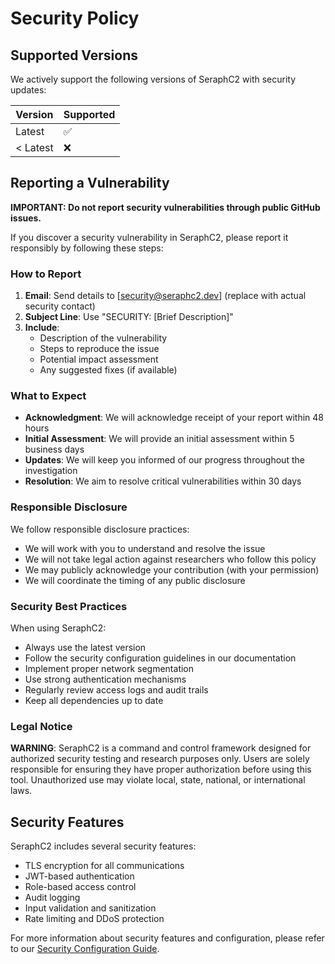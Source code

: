 # Security Policy

## Supported Versions

We actively support the following versions of SeraphC2 with security updates:

| Version | Supported          |
| ------- | ------------------ |
| Latest  | :white_check_mark: |
| < Latest| :x:                |

## Reporting a Vulnerability

**IMPORTANT: Do not report security vulnerabilities through public GitHub issues.**

If you discover a security vulnerability in SeraphC2, please report it responsibly by following these steps:

### How to Report

1. **Email**: Send details to [security@seraphc2.dev] (replace with actual security contact)
2. **Subject Line**: Use "SECURITY: [Brief Description]"
3. **Include**:
   - Description of the vulnerability
   - Steps to reproduce the issue
   - Potential impact assessment
   - Any suggested fixes (if available)

### What to Expect

- **Acknowledgment**: We will acknowledge receipt of your report within 48 hours
- **Initial Assessment**: We will provide an initial assessment within 5 business days
- **Updates**: We will keep you informed of our progress throughout the investigation
- **Resolution**: We aim to resolve critical vulnerabilities within 30 days

### Responsible Disclosure

We follow responsible disclosure practices:

- We will work with you to understand and resolve the issue
- We will not take legal action against researchers who follow this policy
- We may publicly acknowledge your contribution (with your permission)
- We will coordinate the timing of any public disclosure

### Security Best Practices

When using SeraphC2:

- Always use the latest version
- Follow the security configuration guidelines in our documentation
- Implement proper network segmentation
- Use strong authentication mechanisms
- Regularly review access logs and audit trails
- Keep all dependencies up to date

### Legal Notice

**WARNING**: SeraphC2 is a command and control framework designed for authorized security testing and research purposes only. Users are solely responsible for ensuring they have proper authorization before using this tool. Unauthorized use may violate local, state, national, or international laws.

## Security Features

SeraphC2 includes several security features:

- TLS encryption for all communications
- JWT-based authentication
- Role-based access control
- Audit logging
- Input validation and sanitization
- Rate limiting and DDoS protection

For more information about security features and configuration, please refer to our [Security Configuration Guide](docs/configuration/security.md).